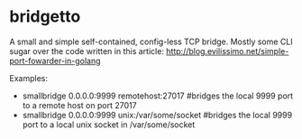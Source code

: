 # bridgetto
A small and simple self-contained, config-less TCP bridge. Mostly some CLI sugar over the code written in this article: http://blog.evilissimo.net/simple-port-fowarder-in-golang

Examples:

* smallbridge 0.0.0.0:9999 remotehost:27017  #bridges the local 9999 port to a remote host on port 27017
* smallbridge 0.0.0.0:9999 unix:/var/some/socket  #bridges the local 9999 port to a local unix socket in /var/some/socket
